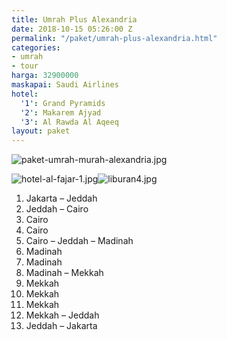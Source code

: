 ```yaml
---
title: Umrah Plus Alexandria
date: 2018-10-15 05:26:00 Z
permalink: "/paket/umrah-plus-alexandria.html"
categories:
- umrah
- tour
harga: 32900000
maskapai: Saudi Airlines
hotel:
  '1': Grand Pyramids
  '2': Makarem Ajyad
  '3': Al Rawda Al Aqeeq
layout: paket
---
```


![paket-umrah-murah-alexandria.jpg](/uploads/paket-umrah-murah-alexandria.jpg)

![hotel-al-fajar-1.jpg](/uploads/hotel-al-fajar-1.jpg)![liburan4.jpg](/uploads/liburan4.jpg)

1. Jakarta – Jeddah
2. Jeddah – Cairo
3. Cairo
4. Cairo
5. Cairo – Jeddah – Madinah
6. Madinah
7. Madinah
8. Madinah – Mekkah
9. Mekkah
10. Mekkah
11. Mekkah
12. Mekkah – Jeddah
13. Jeddah – Jakarta